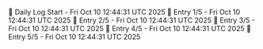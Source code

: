 📅 Daily Log Start - Fri Oct 10 12:44:31 UTC 2025
📌 Entry 1/5 - Fri Oct 10 12:44:31 UTC 2025
📌 Entry 2/5 - Fri Oct 10 12:44:31 UTC 2025
📌 Entry 3/5 - Fri Oct 10 12:44:31 UTC 2025
📌 Entry 4/5 - Fri Oct 10 12:44:31 UTC 2025
📌 Entry 5/5 - Fri Oct 10 12:44:31 UTC 2025
